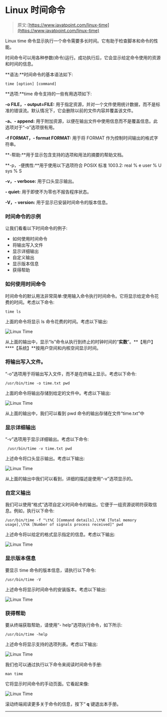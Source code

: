 # Linux 时间命令

> 原文:[https://www.javatpoint.com/linux-time](https://www.javatpoint.com/linux-time)

Linux time 命令显示执行一个命令需要多长时间。它有助于检查脚本和命令的性能。

时间命令可以用各种参数(命令)运行。成功执行后，它会显示给定命令使用的资源和时间的信息。

**语法:**时间命令的基本语法如下:

```
time [option] [command]

```

**选项:**time 命令支持的一些有用选项如下:

**-o FILE，- output=FILE:** 用于指定资源，并对一个文件使用统计数据，而不是标准的错误流。默认情况下，它会删除以前的文件内容并覆盖该文件。

**-a、- append:** 用于附加资源，以便在输出文件中使用信息而不是覆盖信息。此选项对于“-o”选项很有用。

**-f FORMAT，- format FORMAT:** 用于将 FORMAT 作为控制时间输出的格式字符串。

**-帮助:**用于显示包含支持的选项和用法的摘要的帮助文档。

**-p，-便携性:**用于使用以下选项符合 POSIX 标准 1003.2:
real % e
user % U
sys % S

**-v，- verbose:** 用于口头显示输出。

**- quiet:** 用于即使不为零也不报告程序状态。

**-V，- version:** 用于显示已安装时间命令的版本信息。

### 时间命令的示例

让我们看看以下时间命令的例子:

*   如何使用时间命令
*   将输出写入文件
*   显示详细输出
*   自定义输出
*   显示版本信息
*   获得帮助

### 如何使用时间命令

时间命令的默认用法非常简单:使用输入命令执行时间命令。它将显示给定命令花费的时间。考虑以下命令:

```
time ls

```

上面的命令将显示 ls 命令花费的时间。考虑以下输出:

![Linux Time](../Images/36584e2460902eb2db281457f64cd1e7.png)

从上面的输出中，显示“ls”命令从执行到终止的时钟时间的“**实数**”。**【用户】****【系统】**按用户空间和内核空间显示时间。

### 将输出写入文件。

“-o”选项用于将输出写入文件，而不是在终端上显示。考虑以下命令:

```
/usr/bin/time -o time.txt pwd

```

上面的命令将输出存储到给定的文件中。考虑以下输出:

![Linux Time](../Images/14299b1ed18f34bacd93754bc6e118ae.png)

从上面的输出中，我们可以看到 pwd 命令的输出存储在文件“time.txt”中

### 显示详细输出

“-v”选项用于显示详细输出。考虑以下命令:

```
 /usr/bin/time -v time.txt pwd

```

上述命令将口头显示输出。考虑以下输出:

![Linux Time](../Images/7973a5e23ea62ec161d19ef2c8102eb1.png)

从上面的输出中我们可以看到，详细的描述是使用“-v”选项显示的。

### 自定义输出

我们可以使用“格式”选项自定义时间命令的输出。它便于一组资源说明符获取信息。例如，执行以下命令:

```
/usr/bin/time -f "\t%C [Command details],\t%K [Total memory usage],\t%k [Number of signals process received]" pwd

```

上述命令将以给定的格式显示指定的信息。考虑以下输出:

![Linux Time](../Images/b9f91124727395a178b2b40e16947b07.png)

### 显示版本信息

要显示 time 命令的版本信息，请执行以下命令:

```
/usr/bin/time -V

```

上述命令将显示时间命令的安装版本。考虑以下输出:

![Linux Time](../Images/ef9ff0b3b51d021bd6b5570825e8312d.png)

### 获得帮助

要从终端获取帮助，请使用“- help”选项执行命令，如下所示:

```
/usr/bin/time -help

```

上述命令将显示支持的选项列表。考虑以下输出:

![Linux Time](../Images/84d3738af9f60521f545023e4f5b6c3f.png)

我们也可以通过执行以下命令来阅读时间命令手册:

```
man time

```

它将显示时间命令的手动页面。它看起来像:

![Linux Time](../Images/d3c128f1f267b10d0c4b8e1da8a23753.png)

滚动终端阅读更多关于命令的信息，按下“ **q** 键退出本手册。

* * *